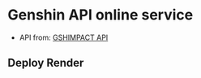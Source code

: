# Genshin API online service
- API from: [GSHIMPACT API](https://gshimpact.vercel.app/)

## Deploy Render
